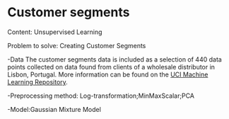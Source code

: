 # Customer segments
Content: Unsupervised Learning

Problem to solve: Creating Customer Segments

-Data
The customer segments data is included as a selection of 440 data points collected on data found from clients of a wholesale distributor in Lisbon, Portugal. More information can be found on the [UCI Machine Learning Repository](https://archive.ics.uci.edu/ml/datasets/Wholesale+customers).

-Preprocessing method: Log-transformation;MinMaxScalar;PCA

-Model:Gaussian Mixture Model
